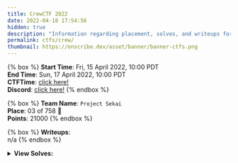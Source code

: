 ```yaml
---
title: CrewCTF 2022
date: 2022-04-18 17:54:56
hidden: true
description: "Information regarding placement, solves, and writeups for CrewCTF 2022."
permalink: ctfs/crew/
thumbnail: https://enscribe.dev/asset/banner/banner-ctfs.png
---
```


{% box %}
**Start Time**: Fri, 15 April 2022, 10:00 PDT  
**End Time**: Sun, 17 April 2022, 10:00 PDT  
**CTFTime**: [click here!](https://ctftime.org/event/1568)  
**Discord**: [click here!](https://discord.com/invite/jk84AmJkHP)
{% endbox %}

{% box %}
**Team Name**: `Project Sekai`  
**Place**: 03 of 758 🥉  
**Points**: 21000
{% endbox %}

{% box %}
**Writeups**:  
n/a
{% endbox %}

<div class="box no-highlight">
    <details>
        <summary><b>View Solves:</b></summary>
        <br>

| Challenge                          | Category  | Points | Time Solved             | Writeup |
|------------------------------------|-----------|--------|-------------------------|---------|
| ⠀                                  |           |        |                         |         |
| ez-x0r                             | crypto    | 100    | April 15th, 10:34:57 AM |         |
| The HUGE e                         | crypto    | 238    | April 15th, 11:08:53 AM |         |
| Malleable Metal                    | crypto    | 290    | April 15th, 2:06:51 PM  |         |
| toydl                              | crypto    | 557    | April 15th, 12:27:25 PM |         |
| delta                              | crypto    | 860    | April 15th, 10:24:47 AM |         |
| signsystem                         | crypto    | 938    | April 15th, 11:04:41 AM |         |
| matdlp                             | crypto    | 957    | April 16th, 11:15:26 AM |         |
| Corrupted                          | forensics | 100    | April 15th, 10:26:11 AM |         |
| Policy Violation Pt.1              | forensics | 142    | April 15th, 1:20:07 PM  |         |
| Screenshot Pt.1                    | forensics | 353    | April 15th, 4:17:05 PM  |         |
| Screenshot Pt.2                    | forensics | 498    | April 15th, 4:36:01 PM  |         |
| Screenshot Pt. 3                   | forensics | 513    | April 15th, 4:37:56 PM  |         |
| Policy Violation Pt.2              | forensics | 648    | April 15th, 3:31:39 PM  |         |
| Em31l Pt.1                         | forensics | 767    | April 15th, 11:23:47 PM |         |
| Em31l Pt.2                         | forensics | 906    | April 16th, 1:11:24 PM  |         |
| Where's Waldo                      | misc      | 290    | April 15th, 12:03:40 PM |         |
| Paint                              | misc      | 767    | April 15th, 10:13:26 PM |         |
| Air(wave)-gap                      | misc      | 821    | April 16th, 1:31:09 PM  |         |
| Kinda Arbitrary Code Execution     | misc      | 860    | April 16th, 2:22:21 PM  |         |
| Foro Romano                        | misc      | 884    | April 15th, 6:55:34 PM  |         |
| Even Less Arbitrary Code Execution | misc      | 928    | April 17th, 9:35:36 AM  |         |
| Wiznu                              | pwn       | 198    | April 15th, 11:34:34 AM |         |
| Ubume                              | pwn       | 263    | April 15th, 11:43:53 AM |         |
| Lambang                            | pwn       | 821    | April 15th, 2:45:58 PM  |         |
| Takumi                             | pwn       | 884    | April 15th, 9:49:25 PM  |         |
| qKarachter                         | pwn       | 957    | April 16th, 1:56:54 AM  |         |
| Isolationz                         | pwn       | 1000   | Unsolved                |         |
| ezbolt                             | rev       | 738    | April 15th, 2:29:01 PM  |         |
| locker                             | rev       | 975    | Unsolved                |         |
| Revelation                         | rev       | 975    | Unsolved                |         |
| zend-vm                            | rev       | 992    | Unsolved                |         |
| CuaaS                              | web       | 118    | April 15th, 4:08:55 PM  |         |
| Uploadz                            | web       | 484    | April 16th, 6:33:26 AM  |         |
| Marvel Pick                        | web       | 633    | April 16th, 4:42:30 AM  |         |
| Marvel Pick Again                  | web       | 738    | April 16th, 5:24:27 AM  |         |
| EzChall                            | web       | 906    | April 17th, 2:32:51 AM  |         |
| Robabikia                          | web       | 906    | April 16th, 9:11:34 AM  |         |
| EzChall Again                      | web       | 917    | April 17th, 4:26:46 AM  |         |

</details>
</div>
